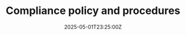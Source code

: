 ---
title: Compliance policy and procedures
linkTitle: Compliance policy and procedures
date: '2025-05-01T23:25:00Z'
weight: 1
description: The compliance policy establishes guidelines to ensure adherence to laws
  and standards, promotes ethical conduct, and protects against risks. It includes
  roles, training, monitoring, and documentation to maintain compliance aligned with
  ISO 37301 standards.
draft: false
ref: compliance-policy-and-procedures
---